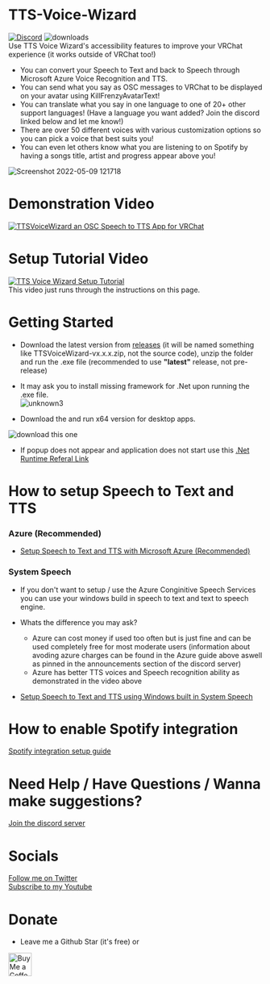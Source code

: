 # TTS-Voice-Wizard
[![Discord](https://img.shields.io/discord/681732152517591048?label=Discord)](https://discord.gg/YjgR9SWPnW) 
![downloads](https://img.shields.io/github/downloads/VRCWizard/TTS-Voice-Wizard/total?label=Downloads) <br />
Use TTS Voice Wizard's accessibility features to improve your VRChat experience (it works outside of VRChat too!)<br />
* You can convert your Speech to Text and back to Speech through Microsoft Azure Voice Recognition and TTS.<br />
* You can send what you say as OSC messages to VRChat to be displayed on your avatar using KillFrenzyAvatarText!<br />
* You can translate what you say in one language to one of 20+ other support languages! (Have a language you want added? Join the discord linked below and let me know!) <br />
* There are over 50 different voices with various customization options so you can pick a voice that best suits you! <br />
* You can even let others know what you are listening to on Spotify by having a songs title, artist and progress appear above you! <br />

![Screenshot 2022-05-09 121718](https://user-images.githubusercontent.com/101527472/167462899-f954be86-4914-4d23-a38c-9b2b4259cffb.png)
# Demonstration Video


[![TTSVoiceWizard an OSC Speech to TTS App for VRChat](https://user-images.githubusercontent.com/101527472/181857099-15efc1ec-863d-4e1c-90aa-a5d8c432ca0b.png)](https://youtu.be/wBRUcx9EWes "TTSVoiceWizard an OSC Speech to TTS App for VRChat")


# Setup Tutorial Video

[![TTS Voice Wizard Setup Tutorial](https://user-images.githubusercontent.com/101527472/188194398-a3fe8745-b582-4319-af38-44363474090a.png)](https://www.youtube.com/watch?v=bGVs2ew08WY "TTS Voice Wizard Setup Tutorial")  <br />
This video just runs through the instructions on this page.

# Getting Started
- Download the latest version from [releases](https://github.com/VRCWizard/TTS-Voice-Wizard/releases) (it will be named something like TTSVoiceWizard-vx.x.x.zip, not the source code), unzip the folder and run the .exe file (recommended to use **"latest"** release, not pre-release) <br />


- It may ask you to install missing framework for .Net upon running the .exe file.<br />
![unknown3](https://user-images.githubusercontent.com/101527472/161798516-682fba28-e549-40fe-83c3-2f1e0c18fd2f.png)

- Download the and run x64 version for desktop apps.<br />

![download this one](https://user-images.githubusercontent.com/101527472/161798523-48efb29a-81a6-4ac5-acaf-45a33a857b73.png)

- If popup does not appear and application does not start use this [.Net Runtime Referal Link](https://dotnet.microsoft.com/en-us/download/dotnet/6.0/runtime?utm_source=getdotnetcore&utm_medium=referral)

# How to setup Speech to Text and TTS

### Azure (Recommended)
-  [Setup Speech to Text and TTS with Microsoft Azure (Recommended)](https://github.com/VRCWizard/TTS-Voice-Wizard/blob/main/Extra%20Guides/Azure%20Setup.md) <br />


### System Speech
- If you don't want to setup / use the Azure Conginitive Speech Services you can use your windows build in speech to text and text to speech engine. <br />
- Whats the difference you may ask?
    -  Azure can cost money if used too often but is just fine and can be used completely free for most moderate users (information about avoding azure charges can be found in the Azure guide above aswell as pinned in the announcements section of the discord server)
    -  Azure has better TTS voices and Speech recognition ability as demonstrated in the video above

-  [Setup Speech to Text and TTS using Windows built in System Speech](https://github.com/VRCWizard/TTS-Voice-Wizard/blob/main/Extra%20Guides/System%20Speech%20Setup.md) <br />


# How to enable Spotify integration
[Spotify integration setup guide](https://github.com/VRCWizard/TTS-Voice-Wizard/blob/main/Extra%20Guides/Spotify%20Setup.md)

# Need Help / Have Questions / Wanna make suggestions?
[Join the discord server](https://discord.gg/YjgR9SWPnW) <br />

# Socials
[Follow me on Twitter](https://twitter.com/Wizard_VR) <br />
[Subscribe to my Youtube](https://www.youtube.com/channel/UC5e7eigqyhxL6JaS6U4pGvg) <br />


# Donate
- Leave me a Github Star (it's free) or <br />

<a href='https://ko-fi.com/ttsvoicewizard' target='_blank'><img height='35' style='border:0px;height:46px;' src='https://az743702.vo.msecnd.net/cdn/kofi3.png?v=0' border='0' alt='Buy Me a Coffee at ko-fi.com' /> <br />




